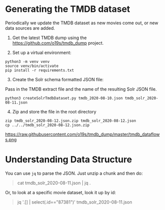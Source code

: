 # Generating the TMDB dataset

Periodically we update the TMDB dataset as new movies come out, or new data sources are added.

1. Get the latest TMDB dump using the https://github.com/o19s/tmdb_dump project.

2. Set up a virtual environment:

```
python3 -m venv venv
source venv/bin/activate
pip install -r requirements.txt
```

3. Create the Solr schema formatted JSON file:

Pass in the TMDB extract file and the name of the resulting Solr JSON file.

```
python3 createSolrTmdbDataset.py tmdb_2020-08-10.json tmdb_solr_2020-08-11.json
```

4. Zip and store the file in the root directory

```
zip tmdb_solr_2020-08-12.json.zip tmdb_solr_2020-08-12.json
cp ../../tmdb_solr_2020-08-12.json.zip
```


https://raw.githubusercontent.com/o19s/tmdb_dump/master/tmdb_dataflows.png

# Understanding Data Structure

You can use `jq` to parse the JSON.   Just unzip a chunk and then do:

> cat tmdb_solr_2020-08-11.json | jq .

Or, to look at a specific movie dataset, look it up by id:

> jq '.[] | select(.id=="87381")' tmdb_solr_2020-08-11.json
